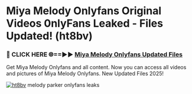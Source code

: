 # Miya Melody Onlyfans Original Videos 0nlyFans Leaked - Files Updated! (ht8bv)

<h3>🔴 CLICK HERE 🌐==►► <a href="https://tinyurl.com/2wckxsce" rel="nofollow">Miya Melody Onlyfans Updated Files</a></h3>

Get Miya Melody Onlyfans and all content. Now you can access all videos and pictures of Miya Melody Onlyfans. New Updated Files 2025!

[![ht8bv](https://i.imgur.com/AFduVYN.gif)](https://tinyurl.com/2wckxsce)
melody parker onlyfans leaks